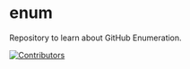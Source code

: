 # enum
Repository to learn about GitHub Enumeration.





















































































































[![Contributors](https://img.shields.io/badge/Contributors-3-brightgreen)](https://github.com/EurydiceCorp/enum/graphs/contributors)
